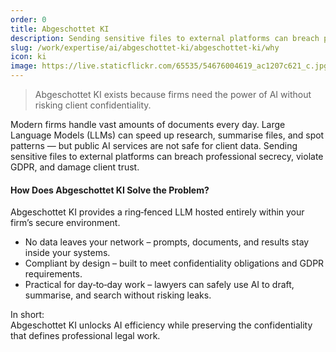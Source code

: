 ```yaml
---
order: 0
title: Abgeschottet KI
description: Sending sensitive files to external platforms can breach professional secrecy, violate GDPR, and damage client trust
slug: /work/expertise/ai/abgeschottet-ki/abgeschottet-ki/why
icon: ki
image: https://live.staticflickr.com/65535/54676004619_ac1207c621_c.jpg
---
```


> Abgeschottet KI exists because firms need the power of AI without risking client confidentiality.

Modern firms handle vast amounts of documents every day. Large Language Models (LLMs) can speed up research, summarise files, and spot patterns — but public AI services are not safe for client data. Sending sensitive files to external platforms can breach professional secrecy, violate GDPR, and damage client trust.

#### How Does Abgeschottet KI Solve the Problem?

Abgeschottet KI provides a ring‑fenced LLM hosted entirely within your firm’s secure environment.

- No data leaves your network – prompts, documents, and results stay inside your systems.
- Compliant by design – built to meet confidentiality obligations and GDPR requirements.
- Practical for day‑to‑day work – lawyers can safely use AI to draft, summarise, and search without risking leaks.

In short:  
Abgeschottet KI unlocks AI efficiency while preserving the confidentiality that defines professional legal work.

